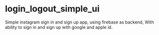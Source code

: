 # login_logout_simple_ui

Simple instagram sign in and sign up app, using firebase as backend, With ability to sign in and sign up with google and apple id.
